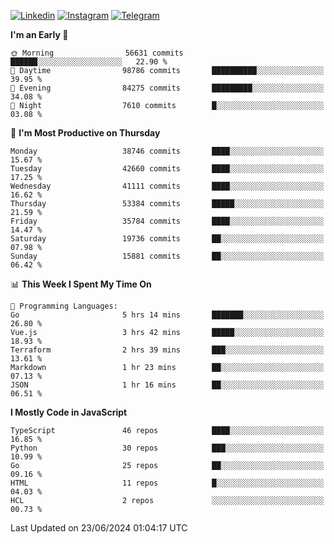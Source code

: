[![Linkedin](https://img.shields.io/badge/-Archie-blue?style=flat-square&labelColor=gray&logo=Linkedin&logoColor=white&link=https://www.linkedin.com/in/archisdi)](https://www.linkedin.com/in/archisdi)
[![Instagram](https://img.shields.io/badge/-@archisdi-orange?style=flat-square&labelColor=gray&logo=Instagram&logoColor=white&link=https://www.instagram.com/archisdi)](https://www.instagram.com/archisdi)
[![Telegram](https://img.shields.io/badge/-aai-informational?style=flat-square&labelColor=gray&logo=telegram&logoColor=white&link=https://t.me/archisdi)](https://t.me/archisdi)

<!--START_SECTION:waka-->
**I'm an Early 🐤** 

```text
🌞 Morning                56631 commits       ██████░░░░░░░░░░░░░░░░░░░   22.90 % 
🌆 Daytime                98786 commits       ██████████░░░░░░░░░░░░░░░   39.95 % 
🌃 Evening                84275 commits       █████████░░░░░░░░░░░░░░░░   34.08 % 
🌙 Night                  7610 commits        █░░░░░░░░░░░░░░░░░░░░░░░░   03.08 % 
```
📅 **I'm Most Productive on Thursday** 

```text
Monday                   38746 commits       ████░░░░░░░░░░░░░░░░░░░░░   15.67 % 
Tuesday                  42660 commits       ████░░░░░░░░░░░░░░░░░░░░░   17.25 % 
Wednesday                41111 commits       ████░░░░░░░░░░░░░░░░░░░░░   16.62 % 
Thursday                 53384 commits       █████░░░░░░░░░░░░░░░░░░░░   21.59 % 
Friday                   35784 commits       ████░░░░░░░░░░░░░░░░░░░░░   14.47 % 
Saturday                 19736 commits       ██░░░░░░░░░░░░░░░░░░░░░░░   07.98 % 
Sunday                   15881 commits       ██░░░░░░░░░░░░░░░░░░░░░░░   06.42 % 
```


📊 **This Week I Spent My Time On** 

```text
💬 Programming Languages: 
Go                       5 hrs 14 mins       ███████░░░░░░░░░░░░░░░░░░   26.80 % 
Vue.js                   3 hrs 42 mins       █████░░░░░░░░░░░░░░░░░░░░   18.93 % 
Terraform                2 hrs 39 mins       ███░░░░░░░░░░░░░░░░░░░░░░   13.61 % 
Markdown                 1 hr 23 mins        ██░░░░░░░░░░░░░░░░░░░░░░░   07.13 % 
JSON                     1 hr 16 mins        ██░░░░░░░░░░░░░░░░░░░░░░░   06.51 % 
```

**I Mostly Code in JavaScript** 

```text
TypeScript               46 repos            ████░░░░░░░░░░░░░░░░░░░░░   16.85 % 
Python                   30 repos            ███░░░░░░░░░░░░░░░░░░░░░░   10.99 % 
Go                       25 repos            ██░░░░░░░░░░░░░░░░░░░░░░░   09.16 % 
HTML                     11 repos            █░░░░░░░░░░░░░░░░░░░░░░░░   04.03 % 
HCL                      2 repos             ░░░░░░░░░░░░░░░░░░░░░░░░░   00.73 % 
```




 Last Updated on 23/06/2024 01:04:17 UTC
<!--END_SECTION:waka-->